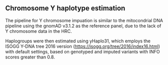 ## Chromosome Y haplotype estimation

The pipeline for Y chromosome impuation is similar to the mitocondrial DNA pipeline using the gnomAD v3.1.2 as the reference panel, due to the lack of Y chromosome data in the HRC.

Haplogroups were then estimated using yHaplo31, which employs the ISOGG Y-DNA tree 2016 version (https://isogg.org/tree/2016/index16.html) with default settings, based on genotyped and imputed variants with INFO scores greater than 0.8.
